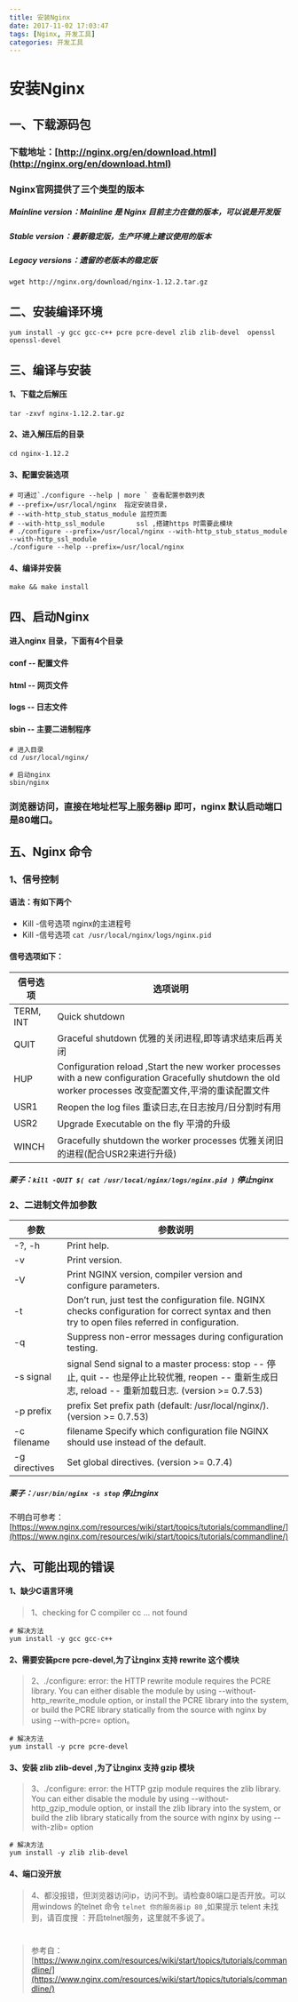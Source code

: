```yaml
---
title: 安装Nginx 
date: 2017-11-02 17:03:47
tags: [Nginx, 开发工具]
categories: 开发工具
---
```


# 安装Nginx 

## 一、下载源码包
### 下载地址：[http://nginx.org/en/download.html](http://nginx.org/en/download.html)
### Nginx官网提供了三个类型的版本
##### Mainline version：Mainline 是 Nginx 目前主力在做的版本，可以说是开发版
##### Stable version：最新稳定版，生产环境上建议使用的版本
##### Legacy versions：遗留的老版本的稳定版
```
wget http://nginx.org/download/nginx-1.12.2.tar.gz
```

## 二、安装编译环境
```
yum install -y gcc gcc-c++ pcre pcre-devel zlib zlib-devel  openssl openssl-devel
```

## 三、编译与安装
#### 1、下载之后解压
```
tar -zxvf nginx-1.12.2.tar.gz
```

#### 2、进入解压后的目录
```
cd nginx-1.12.2
```

#### 3、配置安装选项
```
# 可通过`./configure --help | more ` 查看配置参数列表
# --prefix=/usr/local/nginx  指定安装目录，
# --with-http_stub_status_module 监控页面
# --with-http_ssl_module		ssl ,搭建https 时需要此模块
# ./configure --prefix=/usr/local/nginx --with-http_stub_status_module --with-http_ssl_module
./configure --help --prefix=/usr/local/nginx
```

#### 4、编译并安装
```
make && make install
```

## 四、启动Nginx
#### 进入nginx 目录，下面有4个目录
#### conf -- 配置文件  
#### html -- 网页文件
#### logs -- 日志文件 
#### sbin -- 主要二进制程序

```
# 进入目录
cd /usr/local/nginx/

# 启动nginx 
sbin/nginx

```
### 浏览器访问，直接在地址栏写上服务器ip 即可，nginx 默认启动端口是80端口。

## 五、Nginx 命令
### 1、信号控制
#### 语法：有如下两个
+ Kill -信号选项 nginx的主进程号
+ Kill -信号选项 `cat /usr/local/nginx/logs/nginx.pid`

#### 信号选项如下：

|信号选项|选项说明|
|--|--|
|TERM, INT | Quick shutdown|
|QUIT	| Graceful shutdown  优雅的关闭进程,即等请求结束后再关闭|
|HUP	| Configuration reload ,Start the new worker processes with a new configuration Gracefully shutdown the old worker processes 改变配置文件,平滑的重读配置文件|
|USR1	| Reopen the log files 重读日志,在日志按月/日分割时有用|
|USR2	| Upgrade Executable on the fly 平滑的升级|
|WINCH	| Gracefully shutdown the worker processes 优雅关闭旧的进程(配合USR2来进行升级)|

##### 栗子：`kill -QUIT $( cat /usr/local/nginx/logs/nginx.pid )`  停止nginx 

### 2、二进制文件加参数
|参数|参数说明|
|--|--|
|-?, -h|	Print help.|
|-v	|Print version.|
|-V	|Print NGINX version, compiler version and configure parameters.
|-t	|Don’t run, just test the configuration file. NGINX checks configuration for correct syntax and then try to open files referred in configuration.|
|-q	|Suppress non-error messages during configuration testing.|
|-s signal  |signal	Send signal to a master process: stop -- 停止, quit -- 也是停止比较优雅, reopen -- 重新生成日志, reload -- 重新加载日志. (version >= 0.7.53)|
|-p prefix |prefix	Set prefix path (default: /usr/local/nginx/). (version >= 0.7.53)|
|-c filename |filename	Specify which configuration file NGINX should use instead of the default.|
|-g directives |	Set global directives. (version >= 0.7.4)|

##### 栗子：`/usr/bin/nginx -s stop`  停止nginx


不明白可参考：[https://www.nginx.com/resources/wiki/start/topics/tutorials/commandline/](https://www.nginx.com/resources/wiki/start/topics/tutorials/commandline/)

## 六、可能出现的错误
#### 1、缺少C语言环境
> 1、checking for C compiler cc ... not found

```
# 解决方法
yum install -y gcc gcc-c++
```

#### 2、需要安装pcre pcre-devel,为了让nginx 支持 rewrite 这个模块
> 2、./configure: error: the HTTP rewrite module requires the PCRE library.
You can either disable the module by using --without-http_rewrite_module
option, or install the PCRE library into the system, or build the PCRE library
statically from the source with nginx by using --with-pcre=<path> option。



```
# 解决方法
yum install -y pcre pcre-devel
```

#### 3、安装 zlib zlib-devel ,为了让nginx 支持 gzip 模块
> 3、./configure: error: the HTTP gzip module requires the zlib library.
You can either disable the module by using --without-http_gzip_module
option, or install the zlib library into the system, or build the zlib library
statically from the source with nginx by using --with-zlib=<path> option


```
# 解决方法
yum install -y zlib zlib-devel
```

#### 4、端口没开放 
> 4、都没报错，但浏览器访问ip，访问不到。请检查80端口是否开放。可以用windows 的telnet 命令 `telnet 你的服务器ip 80` ,如果提示 telent 未找到，请百度搜 ：开启telnet服务，这里就不多说了。

# 
> 参考自：[https://www.nginx.com/resources/wiki/start/topics/tutorials/commandline/](https://www.nginx.com/resources/wiki/start/topics/tutorials/commandline/)
